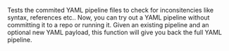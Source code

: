 Tests the commited YAML pipeline files to check for inconsitencies like syntax, references etc.. Now, you can try out a YAML pipeline without committing it to a repo or running it. Given an existing pipeline and an optional new YAML payload, this function will give you back the full YAML pipeline.
